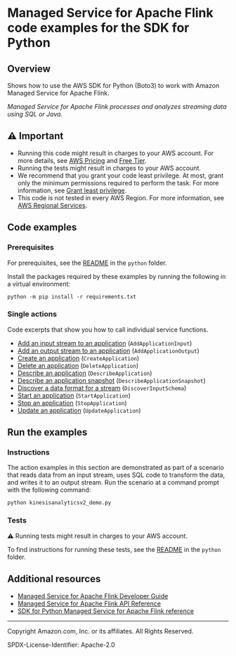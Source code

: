 # Managed Service for Apache Flink code examples for the SDK for Python

## Overview

Shows how to use the AWS SDK for Python (Boto3) to work with Amazon Managed Service for Apache Flink.

<!--custom.overview.start-->
<!--custom.overview.end-->

_Managed Service for Apache Flink processes and analyzes streaming data using SQL or Java._

## ⚠ Important

* Running this code might result in charges to your AWS account. For more details, see [AWS Pricing](https://aws.amazon.com/pricing/) and [Free Tier](https://aws.amazon.com/free/).
* Running the tests might result in charges to your AWS account.
* We recommend that you grant your code least privilege. At most, grant only the minimum permissions required to perform the task. For more information, see [Grant least privilege](https://docs.aws.amazon.com/IAM/latest/UserGuide/best-practices.html#grant-least-privilege).
* This code is not tested in every AWS Region. For more information, see [AWS Regional Services](https://aws.amazon.com/about-aws/global-infrastructure/regional-product-services).

<!--custom.important.start-->
<!--custom.important.end-->

## Code examples

### Prerequisites

For prerequisites, see the [README](../../README.md#Prerequisites) in the `python` folder.

Install the packages required by these examples by running the following in a virtual environment:

```
python -m pip install -r requirements.txt
```

<!--custom.prerequisites.start-->
<!--custom.prerequisites.end-->

### Single actions

Code excerpts that show you how to call individual service functions.

- [Add an input stream to an application](analytics_application.py#L257) (`AddApplicationInput`)
- [Add an output stream to an application](analytics_application.py#L294) (`AddApplicationOutput`)
- [Create an application](analytics_application.py#L129) (`CreateApplication`)
- [Delete an application](analytics_application.py#L158) (`DeleteApplication`)
- [Describe an application](analytics_application.py#L174) (`DescribeApplication`)
- [Describe an application snapshot](analytics_application.py#L195) (`DescribeApplicationSnapshot`)
- [Discover a data format for a stream](analytics_application.py#L226) (`DiscoverInputSchema`)
- [Start an application](analytics_application.py#L365) (`StartApplication`)
- [Stop an application](analytics_application.py#L394) (`StopApplication`)
- [Update an application](analytics_application.py#L332) (`UpdateApplication`)


<!--custom.examples.start-->
<!--custom.examples.end-->

## Run the examples

### Instructions


<!--custom.instructions.start-->
The action examples in this section are demonstrated as part of a scenario that reads 
data from an input stream, uses SQL code to transform the data, and writes it to an 
output stream. Run the scenario at a command prompt with the following command:

```
python kinesisanalyticsv2_demo.py
``` 
<!--custom.instructions.end-->



### Tests

⚠ Running tests might result in charges to your AWS account.


To find instructions for running these tests, see the [README](../../README.md#Tests)
in the `python` folder.



<!--custom.tests.start-->
<!--custom.tests.end-->

## Additional resources

- [Managed Service for Apache Flink Developer Guide](https://docs.aws.amazon.com/managed-flink/latest/java/what-is.html)
- [Managed Service for Apache Flink API Reference](https://docs.aws.amazon.com/managed-flink/latest/apiv2/Welcome.html)
- [SDK for Python Managed Service for Apache Flink reference](https://boto3.amazonaws.com/v1/documentation/api/latest/reference/services/kinesis-analytics-v2.html)

<!--custom.resources.start-->
<!--custom.resources.end-->

---

Copyright Amazon.com, Inc. or its affiliates. All Rights Reserved.

SPDX-License-Identifier: Apache-2.0